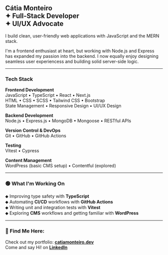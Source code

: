 ## Cátia Monteiro <br>✦ Full-Stack Developer <br>✦ UI/UX Advocate <br>

I build clean, user-friendly web applications with JavaScript and the MERN stack.

I'm a frontend enthusiast at heart, but working with Node.js and Express has expanded my passion into the backend. I now equally enjoy designing seamless user experiencess and building solid server-side logic.

---

### Tech Stack

**Frontend Development**  
JavaScript • TypeScript • React • Next.js  
HTML • CSS • SCSS • Tailwind CSS • Bootstrap  
State Management • Responsive Design • UI/UX Design  

**Backend Development**  
Node.js • Express.js • MongoDB • Mongoose • RESTful APIs  

**Version Control & DevOps**  
Git • GitHub • GitHub Actions  

**Testing**  
Vitest • Cypress 

**Content Management**  
WordPress (basic CMS setup) • Contentful (explored)

---

### 🟢 What I'm Working On

⬥ Improving type safety with **TypeScript**  
⬥ Automating **CI/CD** workflows with **GitHub Actions**             
⬥ Writing unit and integration tests with **Vitest**  
⬥ Exploring **CMS** workflows and getting familiar with **WordPress**

---

### 📍 Find Me Here:

Check out my portfolio: **[catiamonteiro.dev](https://www.catiamonteiro.dev)**  
Come and say Hi! on **[LinkedIn](https://www.linkedin.com/in/catiamonteirov/)**
